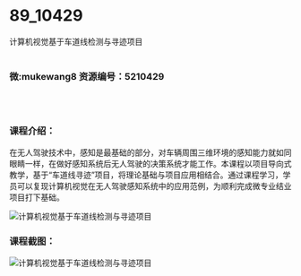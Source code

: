 # 89_10429
计算机视觉基于车道线检测与寻迹项目
<br/></br>
<h3>微:mukewang8 资源编号：5210429</h3>
<br/></br>
<h3>课程介绍：</h3>
<p>在无人驾驶技术中，感知是最基础的部分，对车辆周围三维环境的感知能力就如同眼睛一样，在做好感知系统后无人驾驶的决策系统才能工作。本课程以项目导向式教学，基于“车道线寻迹”项目，将理论基础与项目应用相结合。通过课程学习，学员可以复现计算机<a title="查看与 视觉 相关的文章" target="_blank">视觉</a>在无人驾驶感知系统中的应用范例，为顺利完成微专业结业项目打下基础。</p>
<p><img src="https://www.ko996.com/wp-content/uploads/img/2020/02/1-89-300x197.png" alt="计算机视觉基于车道线检测与寻迹项目"></p>
<div class="info-desc">
<h3>课程截图：</h3>
<p><img src="https://www.ko996.com/wp-content/uploads/img/2020/02/11-86.png" alt="计算机视觉基于车道线检测与寻迹项目"></p>


			
</div>
